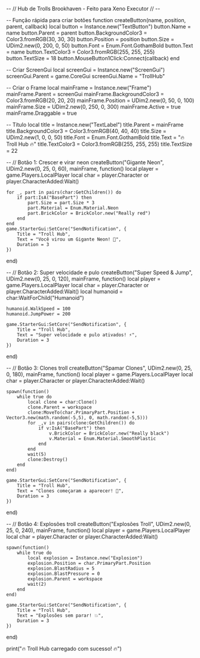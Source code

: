 -- // Hub de Trolls Brookhaven - Feito para Xeno Executor // --

-- Função rápida para criar botões
function createButton(name, position, parent, callback)
    local button = Instance.new("TextButton")
    button.Name = name
    button.Parent = parent
    button.BackgroundColor3 = Color3.fromRGB(30, 30, 30)
    button.Position = position
    button.Size = UDim2.new(0, 200, 0, 50)
    button.Font = Enum.Font.GothamBold
    button.Text = name
    button.TextColor3 = Color3.fromRGB(255, 255, 255)
    button.TextSize = 18
    button.MouseButton1Click:Connect(callback)
end

-- Criar ScreenGui
local screenGui = Instance.new("ScreenGui")
screenGui.Parent = game.CoreGui
screenGui.Name = "TrollHub"

-- Criar o Frame
local mainFrame = Instance.new("Frame")
mainFrame.Parent = screenGui
mainFrame.BackgroundColor3 = Color3.fromRGB(20, 20, 20)
mainFrame.Position = UDim2.new(0, 50, 0, 100)
mainFrame.Size = UDim2.new(0, 250, 0, 300)
mainFrame.Active = true
mainFrame.Draggable = true

-- Título
local title = Instance.new("TextLabel")
title.Parent = mainFrame
title.BackgroundColor3 = Color3.fromRGB(40, 40, 40)
title.Size = UDim2.new(1, 0, 0, 50)
title.Font = Enum.Font.GothamBold
title.Text = "🔥 Troll Hub 🔥"
title.TextColor3 = Color3.fromRGB(255, 255, 255)
title.TextSize = 22

-- // Botão 1: Crescer e virar neon
createButton("Gigante Neon", UDim2.new(0, 25, 0, 60), mainFrame, function()
    local player = game.Players.LocalPlayer
    local char = player.Character or player.CharacterAdded:Wait()

    for _, part in pairs(char:GetChildren()) do
        if part:IsA("BasePart") then
            part.Size = part.Size * 3
            part.Material = Enum.Material.Neon
            part.BrickColor = BrickColor.new("Really red")
        end
    end
    game.StarterGui:SetCore("SendNotification", {
        Title = "Troll Hub",
        Text = "Você virou um Gigante Neon! 🔴",
        Duration = 3
    })
end)

-- // Botão 2: Super velocidade e pulo
createButton("Super Speed & Jump", UDim2.new(0, 25, 0, 120), mainFrame, function()
    local player = game.Players.LocalPlayer
    local char = player.Character or player.CharacterAdded:Wait()
    local humanoid = char:WaitForChild("Humanoid")

    humanoid.WalkSpeed = 100
    humanoid.JumpPower = 200

    game.StarterGui:SetCore("SendNotification", {
        Title = "Troll Hub",
        Text = "Super velocidade e pulo ativados! ⚡",
        Duration = 3
    })
end)

-- // Botão 3: Clones troll
createButton("Spamar Clones", UDim2.new(0, 25, 0, 180), mainFrame, function()
    local player = game.Players.LocalPlayer
    local char = player.Character or player.CharacterAdded:Wait()

    spawn(function()
        while true do
            local clone = char:Clone()
            clone.Parent = workspace
            clone:MoveTo(char.PrimaryPart.Position + Vector3.new(math.random(-5,5), 0, math.random(-5,5)))
            for _,v in pairs(clone:GetChildren()) do
                if v:IsA("BasePart") then
                    v.BrickColor = BrickColor.new("Really black")
                    v.Material = Enum.Material.SmoothPlastic
                end
            end
            wait(5)
            clone:Destroy()
        end
    end)

    game.StarterGui:SetCore("SendNotification", {
        Title = "Troll Hub",
        Text = "Clones começaram a aparecer! 🤖",
        Duration = 3
    })
end)

-- // Botão 4: Explosões troll
createButton("Explosões Troll", UDim2.new(0, 25, 0, 240), mainFrame, function()
    local player = game.Players.LocalPlayer
    local char = player.Character or player.CharacterAdded:Wait()

    spawn(function()
        while true do
            local explosion = Instance.new("Explosion")
            explosion.Position = char.PrimaryPart.Position
            explosion.BlastRadius = 5
            explosion.BlastPressure = 0
            explosion.Parent = workspace
            wait(2)
        end
    end)

    game.StarterGui:SetCore("SendNotification", {
        Title = "Troll Hub",
        Text = "Explosões sem parar! 💥",
        Duration = 3
    })
end)

print("🔥 Troll Hub carregado com sucesso! 🔥")
